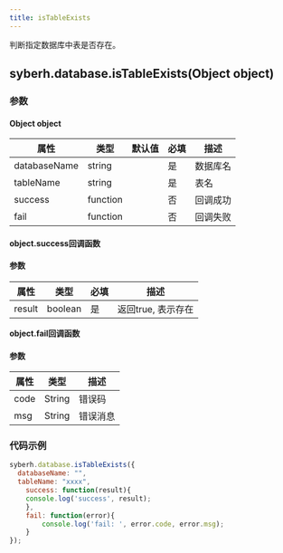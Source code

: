 ```yaml
---
title: isTableExists
---
```



判断指定数据库中表是否存在。

## syberh.database.isTableExists(Object object)
### **参数**
#### Object object
| 属性     | 类型   | 默认值  |  必填 | 描述                         |
| ---------- | ------- | -------- | ---------------- | ----------------------------------|
| databaseName | string |        | 是       | 数据库名                           |
| tableName | string |        | 是       | 表名                           |
| success | function |        | 否       | 回调成功                    |
| fail   | function |        | 否       | 回调失败                    |

#### object.success回调函数
#### 参数
| 属性     | 类型    | 必填 | 描述                     |
| ---------- | ------- | -------- | ---------------------- |
| result | boolean  | 是     | 返回true, 表示存在  |

**object.fail回调函数**
#### 参数
| 属性 | 类型   | 描述     |
| ---- | ------ | -------- |
| code | String | 错误码   |
| msg  | String | 错误消息 |



### **代码示例**
``` javascript
syberh.database.isTableExists({
  databaseName: "",
  tableName: "xxxx",
	success: function(result){
    console.log('success', result);  
	},
	fail: function(error){
		console.log('fail: ', error.code, error.msg);
	}
});
```
